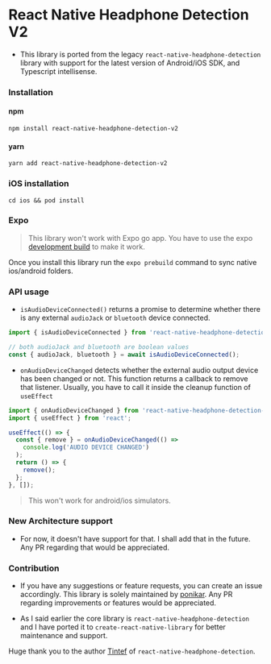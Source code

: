 # React Native Headphone Detection V2

- This library is ported from the legacy `react-native-headphone-detection` library with support for the latest version of Android/iOS SDK, and Typescript intellisense.

### Installation

#### npm

```shell
npm install react-native-headphone-detection-v2
```

#### yarn

```shell
yarn add react-native-headphone-detection-v2
```

### iOS installation

```shell
cd ios && pod install
```

### Expo

> This library won't work with Expo go app. You have to use the expo [development build](https://docs.expo.dev/develop/development-builds/introduction/) to make it work.

Once you install this library run the `expo prebuild` command to sync native ios/android folders.

### API usage

- `isAudioDeviceConnected()` returns a promise to determine whether there is any external `audioJack` or `bluetooth` device connected.

```javascript
import { isAudioDeviceConnected } from 'react-native-headphone-detection-v2';

// both audioJack and bluetooth are boolean values
const { audioJack, bluetooth } = await isAudioDeviceConnected();
```

- `onAudioDeviceChanged` detects whether the external audio output device has been changed or not.
  This function returns a callback to remove that listener. Usually, you have to call it inside the cleanup function of `useEffect`

```javascript
import { onAudioDeviceChanged } from 'react-native-headphone-detection-v2';
import { useEffect } from 'react';

useEffect(() => {
  const { remove } = onAudioDeviceChanged(() =>
    console.log('AUDIO DEVICE CHANGED')
  );
  return () => {
    remove();
  };
}, []);
```

> This won't work for android/ios simulators.

### New Architecture support

- For now, it doesn't have support for that. I shall add that in the future. Any PR regarding that would be appreciated.

### Contribution

- If you have any suggestions or feature requests, you can create an issue accordingly. This library is solely maintained by [ponikar](https://github.com/ponikar). Any PR regarding improvements or features would be appreciated.

- As I said earlier the core library is `react-native-headphone-detection` and I have ported it to `create-react-native-library` for better maintenance and support.

Huge thank you to the author [Tintef](https://github.com/Tintef) of `react-native-headphone-detection`.
